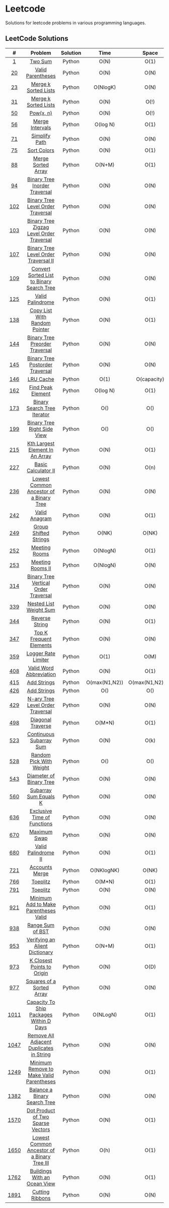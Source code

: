 # Leetcode

Solutions for leetcode problems in various programming languages.

## LeetCode Solutions 

|                                               #                                               |                                                    Problem                                                    | Solution |     Time      |      Space      | Difficulty |
| :-------------------------------------------------------------------------------------------: | :-----------------------------------------------------------------------------------------------------------: | :------: | :-----------: | :-------------: | :--------: |
|                          [1](https://leetcode.com/problems/two-sum/)                          |                                        [Two Sum](/Python/1_Two_Sum.py)                                        |  Python  |     O(N)      |      O(1)       |    Easy    |
|                    [20](https://leetcode.com/problems/valid-parentheses/)                     |                             [Valid Parentheses](/Python/20_Valid_Parentheses.py)                              |  Python  |     O(N)      |      O(N)       |    Easy    |
|                   [23](https://leetcode.com/problems/merge-k-sorted-lists/)                   |                          [Merge k Sorted Lists](/Python/23_Merge_k_Sorted_Lists.py)                           |  Python  |   O(NlogK)    |      O(N)       |    Hard    |
|                     [31](https://leetcode.com/problems/next-permutation/)                     |                           [Merge k Sorted Lists](/Python/31_Next_Permutation.py.py)                           |  Python  |     O(N)      |      O(!)       |   Medium   |
|                          [50](https://leetcode.com/problems/powx-n/)                          |                                [Pow(x, n)](/Python/31_Next_Permutation.py.py)                                 |  Python  |     O(N)      |      O(!)       |   Medium   |
|                     [56](https://leetcode.com/problems/merge-intervals/)                      |                                   [Merge Intervals](/Python/50_Pow(x,n).py)                                   |  Python  |   O(log N)    |      O(1)       |   Medium   |
|                      [71](https://leetcode.com/problems/simplify-path/)                       |                                 [Simplify Path](/Python/71_Simplify_Path.py)                                  |  Python  |     O(N)      |      O(N)       |   Medium   |
|                       [75](https://leetcode.com/problems/sort-colors/)                        |                                   [Sort Colors](/Python//75_Sort_Colors.py)                                   |  Python  |     O(N)      |      O(1)       |   Medium   |
|                    [88](https://leetcode.com/problems/merge-sorted-array/)                    |                             [Merge Sorted Array](Python/88_Merge_Sorted_Array.py)                             |  Python  |    O(N+M)     |      O(1)       |    Easy    |
|              [94](https://leetcode.com/problems/binary-tree-inorder-traversal/)               |                  [Binary Tree Inorder Traversal](Python/94_Binary_Tree_Inorder_Traversal.py)                  |  Python  |     O(N)      |      O(N)       |    Easy    |
|            [102](https://leetcode.com/problems/binary-tree-level-order-traversal/)            |             [Binary Tree Level Order Traversal](/Python/102_Binary_Tree_Level_Order_Traversal.py)             |  Python  |     O(N)      |      O(N)       |    Easy    |
|        [103](https://leetcode.com/problems/binary-tree-zigzag-level-order-traversal/)         |      [Binary Tree Zigzag Level Order Traversal](/Python/103_Binary_Tree_Zigzag_Level_Order_Traversal.py)      |  Python  |     O(N)      |      O(N)       |   Medium   |
|          [107](https://leetcode.com/problems/binary-tree-level-order-traversal-ii/)           |          [Binary Tree Level Order Traversal II](/Python/107_Binary_Tree_Level_Order_Traversal_II.py)          |  Python  |     O(N)      |      O(N)       |   Medium   |
|        [109](https://leetcode.com/problems/convert-sorted-list-to-binary-search-tree/)        |     [Convert Sorted List to Binary Search Tree](/Python/109_Convert_Sorted_List_To_Binary_Search_Tree.py)     |  Python  |     O(N)      |      O(N)       |   Medium   |
|                    [125](https://leetcode.com/problems/valid-palindrome/)                     |                              [Valid Palindrome](/Python/125_Valid_Palindrome.py)                              |  Python  |     O(N)      |      O(1)       |    Easy    |
|              [138](https://leetcode.com/problems/copy-list-with-random-pointer/)              |                 [Copy List With Random Pointer](/Python/138_Copy_List_With_Random_Pointer.py)                 |  Python  |     O(N)      |      O(1)       |    Easy    |
|             [144](https://leetcode.com/problems/binary-tree-preorder-traversal/)              |                [Binary Tree Preorder Traversal](/Python/144_Binary_Tree_Preorder_Traversal.py)                |  Python  |     O(N)      |      O(N)       |    Easy    |
|             [145](https://leetcode.com/problems/binary-tree-postorder-traversal/)             |               [Binary Tree Postorder Traversal](/Python/145_Binary_Tree_Postorder_Traversal.py)               |  Python  |     O(N)      |      O(N)       |    Easy    |
|                        [146](https://leetcode.com/problems/lru-cache/)                        |                                     [LRU Cache](/Python/146_LRU_Cache.py)                                     |  Python  |     O(1)      |   O(capacity)   |   Medium   |
|                    [162](https://leetcode.com/problems/find-peak-element/)                    |                             [Find Peak Element](/Python/162_Find_Peak_Element.py)                             |  Python  |   O(log N)    |      O(1)       |   Medium   |
|               [173](https://leetcode.com/problems/binary-search-tree-iterator/)               |                   [Binary Search Tree Iterator](/Python/173_Binary_Search_Tree_Iterator.py)                   |  Python  |      O()      |       O()       |   Medium   |
|               [199](https://leetcode.com/problems/binary-tree-right-side-view/)               |                   [Binary Tree Right Side View](/Python/199_Binary_Tree_Right_Side_View.py)                   |  Python  |      O()      |       O()       |   Medium   |
|             [215](https://leetcode.com/problems/kth-largest-element-in-an-array/)             |               [Kth Largest Element In An Array](/Python/215_Kth_Largest_Element_In_An_Array.py)               |  Python  |     O(N)      |      O(1)       |   Medium   |
|                   [227](https://leetcode.com/problems/basic-calculator-ii/)                   |                           [Basic Calculator II](/Python/227_Basic_Calculator_II.py)                           |  Python  |     O(N)      |      O(n)       |   Medium   |
|         [236](https://leetcode.com/problems/lowest-common-ancestor-of-a-binary-tree/)         |       [Lowest Common Ancestor of a Binary Tree](/Python/236_Lowest_Common_Ancestor_Of_A_Binary_Tree.py)       |  Python  |     O(N)      |      O(N)       |   Medium   |
|                      [242](https://leetcode.com/problems/valid-anagram/)                      |                                 [Valid Anagram](/Python/242_Valid_Anagram.py)                                 |  Python  |     O(N)      |      O(1)       |    Easy    |
|                  [249](https://leetcode.com/problems/group-shifted-strings/)                  |                         [Group Shifted Strings](/Python/249_Group_Shifted_Strings.py)                         |  Python  |     O(NK)     |      O(NK)      |   Medium   |
|                      [252](https://leetcode.com/problems/meeting-rooms/)                      |                                 [Meeting Rooms](/Python/252_Meeting_Rooms.py)                                 |  Python  |   O(NlogN)    |      O(1)       |    Easy    |
|                    [253](https://leetcode.com/problems/meeting-rooms-ii/)                     |                              [Meeting Rooms II](/Python/253_Meeting_Rooms_II.py)                              |  Python  |   O(NlogN)    |      O(N)       |   Medium   |
|          [314](https://leetcode.com/problems/binary-tree-vertical-order-traversal/)           |          [Binary Tree Vertical Order Traversal](/Python/314_Binary_Tree_Vertical_Order_Traversal.py)          |  Python  |     O(N)      |      O(N)       |   Medium   |
|                 [339](https://leetcode.com/problems/nested-list-weight-sum/)                  |                        [Nested List Weight Sum](/Python/339_Nested_List_Weight_Sum.py)                        |  Python  |     O(N)      |      O(N)       |   Medium   |
|                     [344](https://leetcode.com/problems/reverse-string/)                      |                                [Reverse String](/Python/344_Reverse_String.py)                                |  Python  |     O(N)      |      O(1)       |    Easy    |
|                 [347](https://leetcode.com/problems/top-k-frequent-elements/)                 |                       [Top K Frequent Elements](/Python/347_Top_K_Frequent_Elements.py)                       |  Python  |     O(N)      |      O(N)       |   Medium   |
|                   [359](https://leetcode.com/problems/logger-rate-limiter/)                   |                           [Logger Rate Limiter](/Python/359_Logger_Rate_Limiter.py)                           |  Python  |     O(1)      |      O(M)       |    Easy    |
|                 [408](https://leetcode.com/problems/valid-word-abbreviation/)                 |                       [Valid Word Abbreviation](/Python/408_Valid_Work_Abbreviation.py)                       |  Python  |     O(N)      |      O(1)       |    Easy    |
|                       [415](https://leetcode.com/problems/add-strings/)                       |                                   [Add Strings](/Python/415_Add_Strings.py)                                   |  Python  | O(max(N1,N2)) | O(max(N1,N2)+1) |    Easy    |
| [426](https://leetcode.com/problems/convert-binary-search-tree-to-sorted-doubly-linked-list/) |           [Add Strings](/Python/426_Convert_Binary_Search_Tree_to_Sorted_Doubly_Linked_List.py.py)            |  Python  |      O()      |       O()       |   Medium   |
|            [429](https://leetcode.com/problems/n-ary-tree-level-order-traversal/)             |              [N-ary Tree Level Order Traversal](/Python/429_N-ary_Tree_LeveL_Order_Traversal.py)              |  Python  |     O(N)      |      O(N)       |   Medium   |
|                    [498](https://leetcode.com/problems/diagonal-traverse/)                    |                             [Diagonal Traverse](/Python/498_Diagonal_Traverse.py)                             |  Python  |    O(M*N)     |      O(1)       |   Medium   |
|                 [523](https://leetcode.com/problems/continuous-subarray-sum/)                 |                      [Continuous Subarray Sum](/Python//523_Continuous_Subarray_Sum.py)                       |  Python  |     O(N)      |      O(k)       |   Medium   |
|                 [528](https://leetcode.com/problems/random-pick-with-weight/)                 |                       [Random Pick With Weight](/Python/528_Random_Pick_With_Weight.py)                       |  Python  |      O()      |       O()       |   Medium   |
|                 [543](https://leetcode.com/problems/diameter-of-binary-tree/)                 |                       [Diameter of Binary Tree](/Python/543_Diameter_Of_Binary_Tree.py)                       |  Python  |     O(N)      |      O(N)       |    Easy    |
|                  [560](https://leetcode.com/problems/subarray-sum-equals-k/)                  |                         [Subarray Sum Equals K](/Python/560_Subarray_Sum_Equals_K.py)                         |  Python  |     O(N)      |      O(N)       |   Medium   |
|               [636](https://leetcode.com/problems/exclusive-time-of-functions/)               |                   [Exclusive Time of Functions](/Python/636_Exclusive_Time_of_Functions.py)                   |  Python  |     O(N)      |      O(N)       |   Medium   |
|                      [670](https://leetcode.com/problems/maximum-swap/)                       |                                  [Maximum Swap](/Python/670_Maximum_Swap.py)                                  |  Python  |     O(N)      |      O(N)       |   Medium   |
|                   [680](https://leetcode.com/problems/valid-palindrome-ii/)                   |                           [Valid Palindrome II](/Python/680_Valid_Palindrome_II.py)                           |  Python  |     O(N)      |      O(1)       |    Easy    |
|                     [721](https://leetcode.com/problems/accounts-merge/)                      |                                [Accounts Merge](/Python/721_Accounts_Merge.py)                                |  Python  |  O(NKlogNK)   |      O(NK)      |   Medium   |
|                     [766](https://leetcode.com/problems/toeplitz-matrix/)                     |                                  [Toeplitz](/Python/766_Toeplitz_Matrix.py)                                   |  Python  |    O(M*N)     |      O(1)       |    Easy    |
|                   [791](https://leetcode.com/problems/custom-sort-string/)                    |                                 [Toeplitz](/Python/791_Custom_Sort_String.py)                                 |  Python  |     O(N)      |      O(N)       |   Medium   |
|          [921](https://leetcode.com/problems/minimum-add-to-make-parentheses-valid/)          |         [Minimum Add to Make Parentheses Valid](/Python/921_Minimum_Add_To_Make_Parentheses_Valid.py)         |  Python  |     O(N)      |      O(1)       |   Medium   |
|                    [938](https://leetcode.com/problems/range-sum-of-bst/)                     |                              [Range Sum of BST](/Python/938_Range_Sum_of_BST.py)                              |  Python  |     O(N)      |      O(N)       |    Easy    |
|              [953](https://leetcode.com/problems/verifying-an-alien-dictionary/)              |                [Verifying an Alient Dictionary](/Python/953_Verifying_An_Alient_Dictionary.py)                |  Python  |    O(N+M)     |      O(1)       |    Easy    |
|               [973](https://leetcode.com/problems/k-closest-points-to-origin/)                |                    [K Closest Points to Origin](/Python/973_K_Closest_Points_To_Origin.py)                    |  Python  |     O(N)      |      O(D)       |   Medium   |
|                [977](https://leetcode.com/problems/squares-of-a-sorted-array/)                |                     [Squares of a Sorted Array](/Python/977_Squares_Of_A_Sorted_Array.py)                     |  Python  |     O(N)      |      O(N)       |    Easy    |
|        [1011](https://leetcode.com/problems/capacity-to-ship-packages-within-d-days/)         |      [Capacity To Ship Packages Within D Days](/Python/1011_Capacity_To_Ship_Packages_Within_D_Days.py)       |  Python  |   O(NLogN)    |      O(1)       |   Medium   |
|        [1047](https://leetcode.com/problems/remove-all-adjacent-duplicates-in-string/)        |     [Remove All Adjacent Duplicates in String](/Python/1047_Remove_All_Adjacent_Duplicates_In_String.py)      |  Python  |     O(N)      |      O(N)       |    Easy    |
|        [1249](https://leetcode.com/problems/minimum-remove-to-make-valid-parentheses/)        |     [Minimum Remove to Make Valid Parentheses](/Python/1249_Minimum_Remove_to_Make_Valid_Parentheses.py)      |  Python  |     O(N)      |      O(1)       |   Medium   |
|              [1382](https://leetcode.com/problems/balance-a-binary-search-tree/)              |                 [Balance a Binary Search Tree](/Python/1382_Balance_A_Binary_Search_Tree.py)                  |  Python  |     O(N)      |      O(N)       |   Medium   |
|           [1570](https://leetcode.com/problems/dot-product-of-two-sparse-vectors/)            |            [Dot Product of Two Sparse Vectors](/Python/1570_Dot_Product_of_Two_Sparse_Vectors.py)             |  Python  |     O(N)      |      O(1)       |   Medium   |
|      [1650](https://leetcode.com/problems/lowest-common-ancestor-of-a-binary-tree-iii/)       | [Lowest Common Ancestor of a Binary Tree III](/Python/1650_Lowest_Common_Ancestor_Of_A_Binary_Tree_III.py.py) |  Python  |     O(h)      |      O(1)       |   Medium   |
|              [1762](https://leetcode.com/problems/buildings-with-an-ocean-view/)              |                [Buildings With an Ocean View](/Python/1762_Buildings_With_An_Ocean_View.py.py)                |  Python  |     O(N)      |      O(1)       |   Medium   |
|                    [1891](https://leetcode.com/problems/cutting-ribbons/)                     |                              [Cutting Ribbons](/Python/1891_Cutting_Ribbons.py)                               |  Python  |     O(N)      |      O(N)       |   Medium   |
